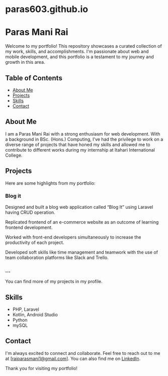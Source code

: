# paras603.github.io

# Paras Mani Rai

Welcome to my portfolio! This repository showcases a curated collection of my work, skills, and accomplishments. I'm passionate about web and mobile development, and this portfolio is a testament to my journey and growth in this area.

## Table of Contents

- [About Me](#about-me)
- [Projects](#projects)
- [Skills](#skills)
- [Contact](#contact)

## About Me

I am a Paras Mani Rai with a strong enthusiasm for web development. With a background in BSc. (Hons.) Computing, I've had the privilege to work on a diverse range of projects that have honed my skills and allowed me to contribute to different works during my internship at Itahari International College.

## Projects

Here are some highlights from my portfolio:

### Blog it
Designed and built a blog web application called “Blog It” using Laravel having CRUD operation.

Replicated frontend of an e-commerce website as an outcome of learning frontend development.

Worked with front-end developers simultaneously to increase the productivity of each project.

Developed soft skills like time management and teamwork with the use of team collaboration platforms like Slack and Trello.

### ...

You can find more of my projects in my profile.

## Skills

- PHP, Laravel
- Kotlin, Android Studio
- Python
- mySQL


## Contact

I'm always excited to connect and collaborate. Feel free to reach out to me at [raiparasmani1@gmail.com]. You can also find me on [LinkedIn]([https://www.linkedin.com/in/yourusername](https://www.linkedin.com/in/paras-mani-rai-60aaa41b2/)).

Thank you for visiting my portfolio!

